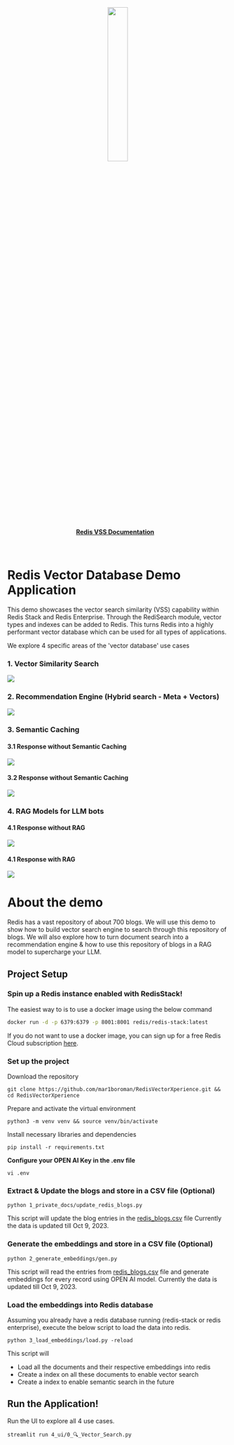 <div align="center">
    <a href="https://github.com/mar1boroman/redis-vector-db-usecases"><img src="0_assets/redis-cube-red_white-rgb.png" width="30%"><img></a>
    <br />
    <br />
<div display="inline-block">
    <a href="https://redis.io/docs/stack/search/reference/vectors/"><b>Redis VSS Documentation</b></a>&nbsp;&nbsp;&nbsp;
  </div>
    <br />
    <br />
</div>

# Redis Vector Database Demo Application

This demo showcases the vector search similarity (VSS) capability within Redis Stack and Redis Enterprise.
Through the RediSearch module, vector types and indexes can be added to Redis. This turns Redis into
a highly performant vector database which can be used for all types of applications.

We explore 4 specific areas of the 'vector database' use cases
### 1. Vector Similarity Search
![](0_assets/Vector_Search.gif)

### 2. Recommendation Engine (Hybrid search - Meta + Vectors)
![](0_assets/Recommendation_Engine.gif)

### 3. Semantic Caching

#### 3.1 Response without Semantic Caching

![](0_assets/Summary_without_Semantic_Cache.gif)

#### 3.2 Response without Semantic Caching

![](0_assets/Summary_with_Semantic_Cache.gif)

### 4. RAG Models for LLM bots

#### 4.1 Response without RAG

![](0_assets/LLM_No_RAG.gif)

#### 4.1 Response with RAG

![](0_assets/LLM_With_RAG.gif)


# About the demo

Redis has a vast repository of about 700 blogs.
We will use this demo to show how to build vector search engine to search through this repository of blogs.
We will also explore how to turn document search into a recommendation engine & how to use this repository of blogs
in a RAG model to supercharge your LLM.



## Project Setup

### Spin up a Redis instance enabled with RedisStack!

The easiest way to is to use a docker image using the below command
```bash
docker run -d -p 6379:6379 -p 8001:8001 redis/redis-stack:latest
```

If you do not want to use a docker image, you can sign up for a free Redis Cloud subscription [here](https://redis.com/try-free).

###  Set up the project

Download the repository

```
git clone https://github.com/mar1boroman/RedisVectorXperience.git && cd RedisVectorXperience
```
Prepare and activate the virtual environment

```
python3 -m venv venv && source venv/bin/activate
```

Install necessary libraries and dependencies

```
pip install -r requirements.txt
```

**Configure your OPEN AI Key in the .env file**

```
vi .env
```


### Extract & Update the blogs and store in a CSV file (Optional)

```
python 1_private_docs/update_redis_blogs.py
```

This script will update the blog entries in the [redis_blogs.csv](./1_private_docs/redis_blogs.csv) file
Currently the data is updated till Oct 9, 2023.

### Generate the embeddings and store in a CSV file (Optional)


```
python 2_generate_embeddings/gen.py
```

This script will read the entries from [redis_blogs.csv](./1_private_docs/redis_blogs.csv) file and generate embeddings for every record using OPEN AI model.
Currently the data is updated till Oct 9, 2023.

### Load the embeddings into Redis database

Assuming you already have a redis database running (redis-stack  or redis enterprise), execute the below script to load the data into redis.

```
python 3_load_embeddings/load.py -reload
```
This script will
- Load all the documents and their respective embeddings into redis
- Create a index on all these documents to enable vector search
- Create a index to enable semantic search in the future

## Run the Application!

Run the UI to explore all 4 use cases.

```
streamlit run 4_ui/0_🔍_Vector_Search.py
```
